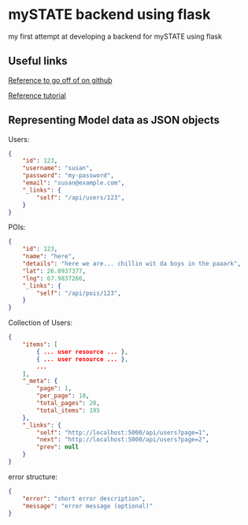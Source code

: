 mySTATE backend using flask
=====

my first attempt at developing a backend for mySTATE using flask

## Useful links

[Reference to go off of on github](https://github.com/miguelgrinberg/microblog/tree/v0.4)

[Reference tutorial](https://blog.miguelgrinberg.com/post/the-flask-mega-tutorial-part-iv-database)

## Representing Model data as JSON objects

Users:

```json
{
    "id": 123,
    "username": "susan",
    "password": "my-password",
    "email": "susan@example.com",
    "_links": {
        "self": "/api/users/123",
    }
}
```

POIs:

```json
{
    "id": 123,
    "name": "here",
    "details": "here we are... chillin wit da boys in the paaark",
    "lat": 26.0937377,
    "lng": 67.9837266,
    "_links": {
        "self": "/api/pois/123",
    }
}
```

Collection of Users:

```json
{
    "items": [
        { ... user resource ... },
        { ... user resource ... },
        ...
    ],
    "_meta": {
        "page": 1,
        "per_page": 10,
        "total_pages": 20,
        "total_items": 195
    },
    "_links": {
        "self": "http://localhost:5000/api/users?page=1",
        "next": "http://localhost:5000/api/users?page=2",
        "prev": null
    }
}
```

error structure:
```json
{
    "error": "short error description",
    "message": "error message (optional)"
}
```

